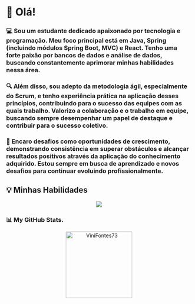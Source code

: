 # 👋 Olá! 

### 💻  Sou um estudante dedicado apaixonado por tecnologia e programação. Meu foco principal está em Java, Spring (incluindo módulos Spring Boot, MVC) e React. Tenho uma forte paixão por bancos de dados e análise de dados, buscando constantemente aprimorar minhas habilidades nessa área.

### 🔍 Além disso, sou adepto da metodologia ágil, especialmente do Scrum, e tenho experiência prática na aplicação desses princípios, contribuindo para o sucesso das equipes com as quais trabalho. Valorizo a colaboração e o trabalho em equipe, buscando sempre desempenhar um papel de destaque e contribuir para o sucesso coletivo.

### 🚀 Encaro desafios como oportunidades de crescimento, demonstrando consistência em superar obstáculos e alcançar resultados positivos através da aplicação do conhecimento adquirido. Estou sempre em busca de aprendizado e novos desafios para continuar evoluindo profissionalmente. 
## 💡 Minhas Habilidades

<p align="center">
  <a href="https://skillicons.dev">
    <img src="https://skillicons.dev/icons?i=java,php,c,py,mysql,git,js,css,html,figma,vscode,bootstrap,spring,postman,idea,linux&perline=8" />
  </a>
</p>


### 📊 My GitHub Stats.
<div align="center">
<img height="180em" src="https://github-readme-stats.vercel.app/api/top-langs?username=ViniFontes73&show_icons=true&locale=en&layout=compact&theme=bear" alt="ViniFontes73" />

</div>
